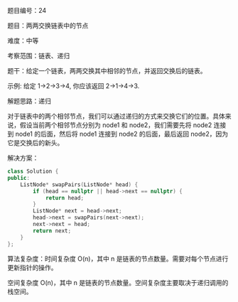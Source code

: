题目编号：24

题目：两两交换链表中的节点

难度：中等

考察范围：链表、递归

题干：给定一个链表，两两交换其中相邻的节点，并返回交换后的链表。

示例:
给定 1->2->3->4, 你应该返回 2->1->4->3.

解题思路：递归

对于链表中的两个相邻节点，我们可以通过递归的方式来交换它们的位置。具体来说，假设当前两个相邻节点分别为 node1 和 node2，我们需要先将 node2 连接到 node1 的后面，然后将 node1 连接到 node2 的后面，最后返回 node2，因为它是交换后的新头。

解决方案：

```cpp
class Solution {
public:
    ListNode* swapPairs(ListNode* head) {
        if (head == nullptr || head->next == nullptr) {
            return head;
        }
        ListNode* next = head->next;
        head->next = swapPairs(next->next);
        next->next = head;
        return next;
    }
};
```

算法复杂度：时间复杂度 O(n)，其中 n 是链表的节点数量。需要对每个节点进行更新指针的操作。

空间复杂度 O(n)，其中 n 是链表的节点数量。空间复杂度主要取决于递归调用的栈空间。